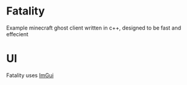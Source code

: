 # Fatality
Example minecraft ghost client written in c++, designed to be fast and effecient

# UI
Fatality uses [ImGui](https://github.com/ocornut/imgui)
